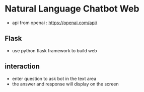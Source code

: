 # Natural Language Chatbot Web
- api from openai : https://openai.com/api/

## Flask 
- use python flask framework to build web 

## interaction 
- enter question to ask bot in the text area 
- the answer and response will display on the screen
